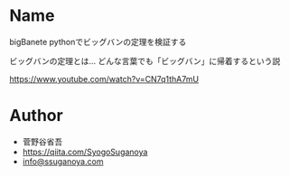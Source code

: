 # Name
bigBanete
pythonでビッグバンの定理を検証する

ビッグバンの定理とは…
どんな言葉でも「ビッグバン」に帰着するという説

https://www.youtube.com/watch?v=CN7q1thA7mU


# Author

* 菅野谷省吾
* https://qiita.com/SyogoSuganoya
* info@ssuganoya.com
